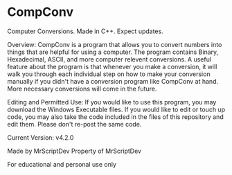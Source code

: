 # CompConv
 Computer Conversions. Made in C++. Expect updates.

 Overview:
 CompConv is a program that allows you to convert numbers into things that
 are helpful for using a computer. The program contains Binary, Hexadecimal,
 ASCII, and more computer relevent conversions. A useful feature about the
 program is that whenever you make a conversion, it will walk you through
 each individual step on how to make your conversion manually if you didn't
 have a conversion program like CompConv at hand. More necessary conversions
 will come in the future.

 Editing and Permitted Use:
 If you would like to use this program, you may download the Windows Executable
 files. If you would like to edit or touch up code, you may also take the code
 included in the files of this repository and edit them. Please don't re-post
 the same code.

 Current Version: v4.2.0

 Made by MrScriptDev
 Property of MrScriptDev

 For educational and personal use only
